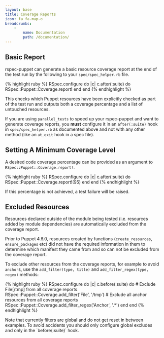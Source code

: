 ```yaml
---
layout: base
title: Coverage Reports
icon: fa fa-map-o
breadcrumbs:
    -
        name: Documentation
        path: /documentation/
---
```


## Basic Report

rspec-puppet can generate a basic resource coverage report at the end of the
test run by the following to your `spec/spec_helper.rb` file.

{% highlight ruby %}
RSpec.configure do |c|
  c.after(:suite) do
    RSpec::Puppet::Coverage.report!
  end
end
{% endhighlight %}

This checks which Puppet resources have been explicitly checked as part of the
test run and outputs both a coverage percentage and a list of untouched
resources.

<div class="callout-block callout-info">
<div class="icon-holder"><i class="fa fa-info-circle"></i></div>
<div class="content">
If you are using <code>parallel_tests</code> to speed up your rspec-puppet and
want to generate coverage reports, you <b>must</b> configure it in an
<code>after(:suite)</code> hook in <code>spec/spec_helper.rb</code> as
documented above and not with any other method (like an <code>at_exit</code>
hook in a spec file).
</div>
</div>

## Setting A Minimum Coverage Level

A desired code coverage percentage can be provided as an argument to
`RSpec::Puppet::Coverage.report!`.

{% highlight ruby %}
RSpec.configure do |c|
  c.after(:suite) do
    RSpec::Puppet::Coverage.report!(95)
  end
end
{% endhighlight %}

If this percentage is not achieved, a test failure will be raised.

## Excluded Resources

Resources declared outside of the module being tested (i.e. resources added by
module dependencies) are automatically excluded from the coverage report.

<div class="callout-block callout-info">
<div class="icon-holder"><i class="fa fa-info-circle"></i></div>
<div class="content">
Prior to Puppet 4.6.0, resources created by functions
(<code>create_resources</code>, <code>ensure_packages</code> etc) did not have
the required information in them to determine which manifest they came from and
so can not be excluded from the coverage report.
</div>
</div>

To exclude other resources from the coverage reports, for example to avoid `anchor`s,
use the `add_filter(type, title)` and `add_filter_regex(type, regex)` methods:

{% highlight ruby %}
RSpec.configure do |c|
  c.before(:suite) do
    # Exclude File[/tmp] from all coverage reports
    RSpec::Puppet::Coverage.add_filter('File', '/tmp')
    # Exclude all anchor resources from all coverage reports
    RSpec::Puppet::Coverage.add_filter_regex('Anchor', '.*')
  end
end
{% endhighlight %}

<div class="callout-block callout-info">
<div class="icon-holder"><i class="fa fa-exclamation-triangle"></i></div>
<div class="content">
Note that currently filters are global and do not get reset in between examples.
To avoid accidents you should only configure global excludes and only in the
`before(:suite)` hook.
</div>
</div>
